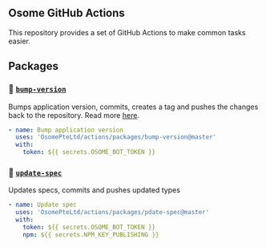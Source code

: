 ## Osome GitHub Actions

This repository provides a set of GitHub Actions to make common tasks easier.

## Packages

### :punch: [`bump-version`](packages/bump-version)

Bumps application version, commits, creates a tag and pushes the changes back to the repository. Read more [here](packages/bump-version).

```yaml
- name: Bump application version
  uses: 'OsomePteLtd/actions/packages/bump-version@master'
  with:
    token: ${{ secrets.OSOME_BOT_TOKEN }}
```

### :robot: [`update-spec`](packages/update-spec)

Updates specs, commits and pushes updated types

```yaml
- name: Update spec
  uses: 'OsomePteLtd/actions/packages/pdate-spec@master'
  with:
    token: ${{ secrets.OSOME_BOT_TOKEN }}
    npm: ${{ secrets.NPM_KEY_PUBLISHING }}
```
